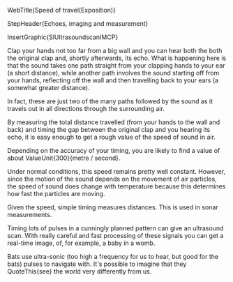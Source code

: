 WebTitle{Speed of travel(Exposition)}

StepHeader{Echoes, imaging and measurement}

InsertGraphic{SlUltrasoundscanIMCP}

Clap your hands not too far from a big wall and you can hear both the both the original clap and, shortly afterwards, its echo. What is happening here is that the sound takes one path straight from your clapping hands to your ear (a short distance), while another path involves the sound starting off from your hands, reflecting off the wall and then travelling back to your ears (a somewhat greater distance).

In fact, these are just two of the many paths followed by the sound as it travels out in all directions through the surrounding air.

By measuring the total distance travelled (from your hands to the wall and back) and timing the gap between the original clap and you hearing its echo, it is easy enough to get a rough value of the speed of sound in air.

Depending on the accuracy of your timing, you are likely to find a value of about ValueUnit{300}{metre / second}.

Under normal conditions, this speed remains pretty well constant. However, since the motion of the sound depends on the movement of air particles, the speed of sound does change with temperature because this determines how fast the particles are moving.

Given the speed, simple timing measures distances. This is used in sonar measurements.

Timing lots of pulses in a cunningly planned pattern can give an ultrasound scan. With really careful and fast processing of these signals you can get a real-time image, of, for example, a baby in a womb.

Bats use ultra-sonic (too high a frequency for us to hear, but good for the bats) pulses to navigate with. It&apos;s possible to imagine that they QuoteThis{see} the world very differently from us.

